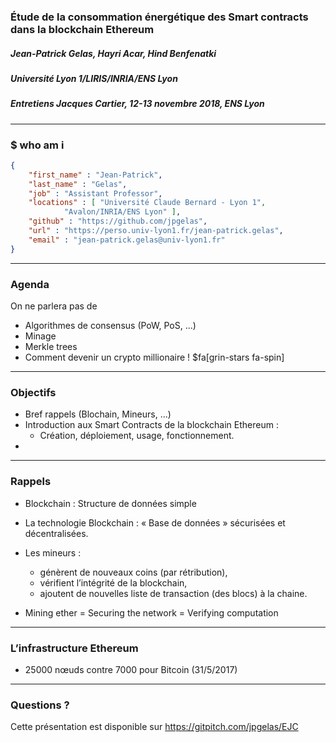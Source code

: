 ### Étude de la consommation énergétique des Smart contracts dans la blockchain Ethereum
##### Jean-Patrick Gelas, Hayri Acar, Hind Benfenatki
##### Université Lyon 1/LIRIS/INRIA/ENS Lyon

##### Entretiens Jacques Cartier, 12-13 novembre 2018, ENS Lyon

---

### $ who am i

```JSON
{
	"first_name" : "Jean-Patrick",
	"last_name" : "Gelas",
	"job" : "Assistant Professor",
	"locations" : [ "Université Claude Bernard - Lyon 1",
			"Avalon/INRIA/ENS Lyon" ],
	"github" : "https://github.com/jpgelas",
	"url" : "https://perso.univ-lyon1.fr/jean-patrick.gelas",
	"email" : "jean-patrick.gelas@univ-lyon1.fr"
}
```

---

### Agenda

On ne parlera pas de

 - Algorithmes de consensus (PoW, PoS, ...)
 - Minage	
 - Merkle trees
 - Comment devenir un crypto millionaire ! $fa[grin-stars fa-spin]

---

### Objectifs
 
 - Bref rappels (Blochain, Mineurs, ...)
 - Introduction aux Smart Contracts de la blockchain Ethereum : 
   - Création, déploiement, usage, fonctionnement.
 -  

---

### Rappels

 - Blockchain : Structure de données simple 
 - La technologie Blockchain : « Base de données » sécurisées et décentralisées. 
 - Les mineurs :  
   - génèrent de nouveaux coins (par rétribution), 
   - vérifient l’intégrité de la blockchain,
   - ajoutent de nouvelles liste de transaction (des blocs) à la chaine.

 - Mining ether = Securing the network = Verifying computation

---

### L’infrastructure Ethereum

- 25000 nœuds contre 7000 pour Bitcoin (31/5/2017)




--- 

### Questions ?

Cette présentation est disponible sur https://gitpitch.com/jpgelas/EJC







